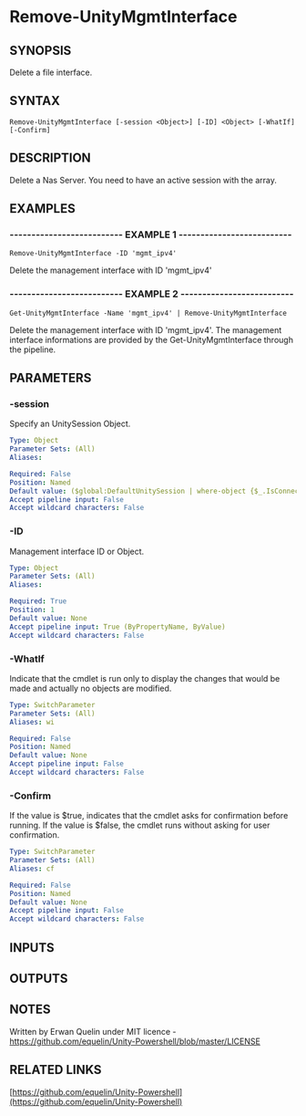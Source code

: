 # Remove-UnityMgmtInterface

## SYNOPSIS
Delete a file interface.

## SYNTAX

```
Remove-UnityMgmtInterface [-session <Object>] [-ID] <Object> [-WhatIf] [-Confirm]
```

## DESCRIPTION
Delete a Nas Server.
You need to have an active session with the array.

## EXAMPLES

### -------------------------- EXAMPLE 1 --------------------------
```
Remove-UnityMgmtInterface -ID 'mgmt_ipv4'
```

Delete the management interface with ID 'mgmt_ipv4'

### -------------------------- EXAMPLE 2 --------------------------
```
Get-UnityMgmtInterface -Name 'mgmt_ipv4' | Remove-UnityMgmtInterface
```

Delete the management interface with ID 'mgmt_ipv4'.
The management interface informations are provided by the Get-UnityMgmtInterface through the pipeline.

## PARAMETERS

### -session
Specify an UnitySession Object.

```yaml
Type: Object
Parameter Sets: (All)
Aliases: 

Required: False
Position: Named
Default value: ($global:DefaultUnitySession | where-object {$_.IsConnected -eq $true})
Accept pipeline input: False
Accept wildcard characters: False
```

### -ID
Management interface ID or Object.

```yaml
Type: Object
Parameter Sets: (All)
Aliases: 

Required: True
Position: 1
Default value: None
Accept pipeline input: True (ByPropertyName, ByValue)
Accept wildcard characters: False
```

### -WhatIf
Indicate that the cmdlet is run only to display the changes that would be made and actually no objects are modified.

```yaml
Type: SwitchParameter
Parameter Sets: (All)
Aliases: wi

Required: False
Position: Named
Default value: None
Accept pipeline input: False
Accept wildcard characters: False
```

### -Confirm
If the value is $true, indicates that the cmdlet asks for confirmation before running.
If the value is $false, the cmdlet runs without asking for user confirmation.

```yaml
Type: SwitchParameter
Parameter Sets: (All)
Aliases: cf

Required: False
Position: Named
Default value: None
Accept pipeline input: False
Accept wildcard characters: False
```

## INPUTS

## OUTPUTS

## NOTES
Written by Erwan Quelin under MIT licence - https://github.com/equelin/Unity-Powershell/blob/master/LICENSE

## RELATED LINKS

[https://github.com/equelin/Unity-Powershell](https://github.com/equelin/Unity-Powershell)

